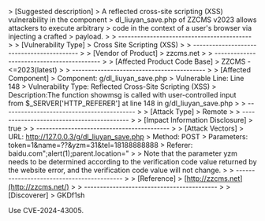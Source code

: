 \> [Suggested description]
\> A reflected cross-site scripting (XSS) vulnerability in the component
\> dl_liuyan_save.php of ZZCMS v2023 allows attackers to execute arbitrary
\> code in the context of a user's browser via injecting a crafted
\> payload.
\>
\> ------------------------------------------
\>
\> [Vulnerability Type]
\> Cross Site Scripting (XSS)
\>
\> ------------------------------------------
\>
\> [Vendor of Product]
\> zzcms.net
\>
\> ------------------------------------------
\>
\> [Affected Product Code Base]
\> ZZCMS - <=2023(latest)
\>
\> ------------------------------------------
\>
\> [Affected Component]
\> Component:&nbsp;g/dl_liuyan_save.php
\> Vulnerable Line: Line 148
\> Vulnerability Type: Reflected Cross-Site Scripting (XSS)
\> Description:The function&nbsp;showmsg&nbsp;is called with user-controlled input from&nbsp;$_SERVER['HTTP_REFERER']&nbsp;at line 148 in&nbsp;g/dl_liuyan_save.php
\>
\> ------------------------------------------
\>
\> [Attack Type]
\> Remote
\>
\> ------------------------------------------
\>
\> [Impact Information Disclosure]
\> true
\>
\> ------------------------------------------
\>
\> [Attack Vectors]
\> URL: http://127.0.0.3/g/dl_liuyan_save.php
\> Method: POST
\> Parameters: token=1&name=??&yzm=31&tel=18188888888
\> Referer: baidu.com";alert(1);parent.location="
\>
\> Note that the parameter yzm needs to be determined according to the verification code value returned by the website error, and the verification code value will not change.
\>
\> ------------------------------------------
\>
\> [Reference]
\> [http://zzcms.net](http://zzcms.net/)
\>
\> ------------------------------------------
\>
\> [Discoverer]
\> GKDf1sh

Use CVE-2024-43005.